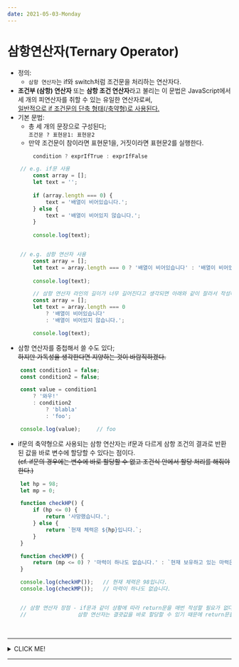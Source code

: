```yaml
---
date: 2021-05-03-Monday
---
```


# 삼항연산자(Ternary Operator)

- 정의: 
	- `삼항 연산자`는 if와 switch처럼 조건문을 처리하는 연산자다.
- **조건부 (삼항) 연산자** 또는 **삼항 조건 연산자**라고 불리는 이 문법은 JavaScript에서 세 개의 피연산자를 취할 수 있는 유일한 연산자로써,  
<u>일반적으로 if 조건문의 단축 형태(/축약형)로 사용된다.</u>
- 기본 문법: 
	- 총 세 개의 문장으로 구성된다;   
	`조건문 ? 표현문1: 표현문2`
	- 만약 조건문이 참이라면 표현문1을, 거짓이라면 표현문2를 실행한다. 
```javascript
		condition ? exprIfTrue : exprIfFalse 

	// e.g. if문 사용 
		const array = [];
		let text = '';
	
		if (array.length === 0) {
			text = '배열이 비어있습니다.';
		} else {
			text = '배열이 비어있지 않습니다.';
		}
		
		console.log(text);


	// e.g. 삼항 연산자 사용 
		const array = [];
		let text = array.length === 0 ? '배열이 비어있습니다' : '배열이 비어있지 않습니다.';
		
		console.log(text);

		// 삼항 연산자 라인의 길이가 너무 길어진다고 생각되면 아래와 같이 잘라서 작성해도 무방하다.
		const array = [];
		let text = array.length === 0 
			? '배열이 비어있습니다' 
			: '배열이 비어있지 않습니다.';

		console.log(text);
```
- 삼항 연산자를 중첩해서 쓸 수도 있다;  
~~하지만 가독성을 생각한다면 지양하는 것이 바람직하겠다.~~
```javascript
	const condition1 = false;
	const condition2 = false;

	const value = condition1 
		? '와우!' 
		: condition2 
			? 'blabla' 
			: 'foo';

	console.log(value);     // foo
```
-  if문의 축약형으로 사용되는 삼항 연산자는 if문과 다르게 삼항 조건의 결과로 반환된 값을 바로 변수에 할당할 수 있다는 점이다.    
~~(cf. if문의 경우에는 변수에 바로 할당할 수 없고 조건식 안에서 할당 처리를 해줘야 한다.)~~   
```javascript
	let hp = 98;
	let mp = 0;

	function checkHP() {
		if (hp <= 0) {
			return '사망했습니다.';
		} else {
			return `현재 체력은 ${hp}입니다.`;
		}
	}

	function checkMP() {
		return (mp <= 0) ? '마력이 하나도 없습니다.' : `현재 보유하고 있는 마력은 ${mp}입니다.`;
	}

	console.log(checkHP());   // 현재 체력은 98입니다. 
	console.log(checkMP());   // 마력이 하나도 없습니다.


	// 삼항 연산자 장점 - if문과 같이 상황에 따라 return문을 매번 작성할 필요가 없다. 
	//                삼항 연산자는 결괏값을 바로 할당할 수 있기 때문에 return문을 하나만 작성해도 충분!  
```

<br>

---
<details>
<summary>CLICK ME!</summary>

- cf. 
	- https://developer.mozilla.org/ko/docs/Web/JavaScript/Reference/Operators/Conditional_Operator
	- https://bigtop.tistory.com/28
	- https://velog.io/@yunsungyang-omc/JS-%EC%82%BC%ED%95%AD-%EC%97%B0%EC%82%B0%EC%9E%90ifelse%EB%AC%B8%EA%B3%BC-%EC%B0%A8%EC%9D%B4

</details>

---